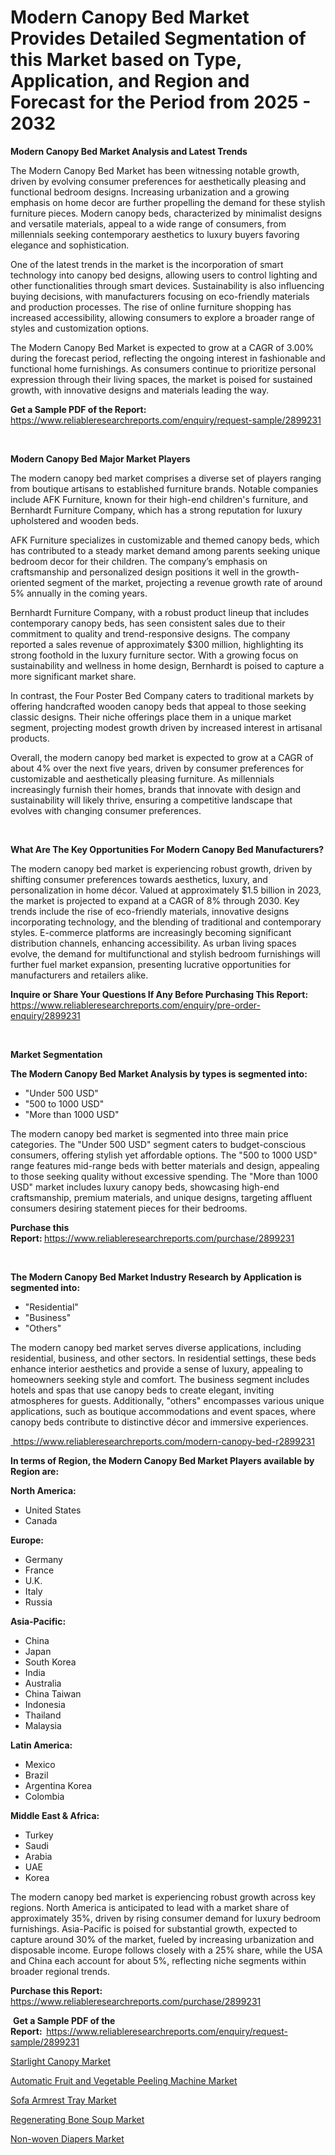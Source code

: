 <p><h1>Modern Canopy Bed Market Provides Detailed Segmentation of this Market based on Type, Application, and Region and Forecast for the Period from 2025 - 2032</h1></p><p><strong>Modern Canopy Bed Market Analysis and Latest Trends</strong></p>
<p><p>The Modern Canopy Bed Market has been witnessing notable growth, driven by evolving consumer preferences for aesthetically pleasing and functional bedroom designs. Increasing urbanization and a growing emphasis on home decor are further propelling the demand for these stylish furniture pieces. Modern canopy beds, characterized by minimalist designs and versatile materials, appeal to a wide range of consumers, from millennials seeking contemporary aesthetics to luxury buyers favoring elegance and sophistication.</p><p>One of the latest trends in the market is the incorporation of smart technology into canopy bed designs, allowing users to control lighting and other functionalities through smart devices. Sustainability is also influencing buying decisions, with manufacturers focusing on eco-friendly materials and production processes. The rise of online furniture shopping has increased accessibility, allowing consumers to explore a broader range of styles and customization options.</p><p>The Modern Canopy Bed Market is expected to grow at a CAGR of 3.00% during the forecast period, reflecting the ongoing interest in fashionable and functional home furnishings. As consumers continue to prioritize personal expression through their living spaces, the market is poised for sustained growth, with innovative designs and materials leading the way.</p></p>
<p><strong>Get a Sample PDF of the Report:&nbsp;</strong> <a href="https://www.reliableresearchreports.com/enquiry/request-sample/2899231?utm_campaign=120&utm_medium=2&utm_source=Github&utm_content=ia&utm_term=15032025&utm_id=modern-canopy-bed">https://www.reliableresearchreports.com/enquiry/request-sample/2899231</a></p>
<p>&nbsp;</p>
<p><strong>Modern Canopy Bed Major Market Players</strong></p>
<p><p>The modern canopy bed market comprises a diverse set of players ranging from boutique artisans to established furniture brands. Notable companies include AFK Furniture, known for their high-end children's furniture, and Bernhardt Furniture Company, which has a strong reputation for luxury upholstered and wooden beds.</p><p>AFK Furniture specializes in customizable and themed canopy beds, which has contributed to a steady market demand among parents seeking unique bedroom decor for their children. The company’s emphasis on craftsmanship and personalized design positions it well in the growth-oriented segment of the market, projecting a revenue growth rate of around 5% annually in the coming years.</p><p>Bernhardt Furniture Company, with a robust product lineup that includes contemporary canopy beds, has seen consistent sales due to their commitment to quality and trend-responsive designs. The company reported a sales revenue of approximately $300 million, highlighting its strong foothold in the luxury furniture sector. With a growing focus on sustainability and wellness in home design, Bernhardt is poised to capture a more significant market share.</p><p>In contrast, the Four Poster Bed Company caters to traditional markets by offering handcrafted wooden canopy beds that appeal to those seeking classic designs. Their niche offerings place them in a unique market segment, projecting modest growth driven by increased interest in artisanal products.</p><p>Overall, the modern canopy bed market is expected to grow at a CAGR of about 4% over the next five years, driven by consumer preferences for customizable and aesthetically pleasing furniture. As millennials increasingly furnish their homes, brands that innovate with design and sustainability will likely thrive, ensuring a competitive landscape that evolves with changing consumer preferences.</p></p>
<p>&nbsp;</p>
<p><strong>What Are The Key Opportunities For Modern Canopy Bed Manufacturers?</strong></p>
<p><p>The modern canopy bed market is experiencing robust growth, driven by shifting consumer preferences towards aesthetics, luxury, and personalization in home décor. Valued at approximately $1.5 billion in 2023, the market is projected to expand at a CAGR of 8% through 2030. Key trends include the rise of eco-friendly materials, innovative designs incorporating technology, and the blending of traditional and contemporary styles. E-commerce platforms are increasingly becoming significant distribution channels, enhancing accessibility. As urban living spaces evolve, the demand for multifunctional and stylish bedroom furnishings will further fuel market expansion, presenting lucrative opportunities for manufacturers and retailers alike.</p></p>
<p><strong>Inquire or Share Your Questions If Any Before Purchasing This Report:</strong> <a href="https://www.reliableresearchreports.com/enquiry/pre-order-enquiry/2899231?utm_campaign=120&utm_medium=2&utm_source=Github&utm_content=ia&utm_term=15032025&utm_id=modern-canopy-bed">https://www.reliableresearchreports.com/enquiry/pre-order-enquiry/2899231</a></p>
<p>&nbsp;</p>
<p><strong>Market Segmentation</strong></p>
<p><strong>The Modern Canopy Bed Market Analysis by types is segmented into:</strong></p>
<p><ul><li>"Under 500 USD"</li><li>"500 to 1000 USD"</li><li>"More than 1000 USD"</li></ul></p>
<p><p>The modern canopy bed market is segmented into three main price categories. The "Under 500 USD" segment caters to budget-conscious consumers, offering stylish yet affordable options. The "500 to 1000 USD" range features mid-range beds with better materials and design, appealing to those seeking quality without excessive spending. The "More than 1000 USD" market includes luxury canopy beds, showcasing high-end craftsmanship, premium materials, and unique designs, targeting affluent consumers desiring statement pieces for their bedrooms.</p></p>
<p><strong>Purchase this Report:&nbsp;</strong><a href="https://www.reliableresearchreports.com/purchase/2899231?utm_campaign=120&utm_medium=2&utm_source=Github&utm_content=ia&utm_term=15032025&utm_id=modern-canopy-bed">https://www.reliableresearchreports.com/purchase/2899231</a></p>
<p>&nbsp;</p>
<p><strong>The Modern Canopy Bed Market Industry Research by Application is segmented into:</strong></p>
<p><ul><li>"Residential"</li><li>"Business"</li><li>"Others"</li></ul></p>
<p><p>The modern canopy bed market serves diverse applications, including residential, business, and other sectors. In residential settings, these beds enhance interior aesthetics and provide a sense of luxury, appealing to homeowners seeking style and comfort. The business segment includes hotels and spas that use canopy beds to create elegant, inviting atmospheres for guests. Additionally, "others" encompasses various unique applications, such as boutique accommodations and event spaces, where canopy beds contribute to distinctive décor and immersive experiences.</p></p>
<p><a href="https://www.reliableresearchreports.com/modern-canopy-bed-r2899231?utm_campaign=120&utm_medium=2&utm_source=Github&utm_content=ia&utm_term=15032025&utm_id=modern-canopy-bed">&nbsp;https://www.reliableresearchreports.com/modern-canopy-bed-r2899231</a></p>
<p><strong>In terms of Region, the Modern Canopy Bed Market Players available by Region are:</strong></p>
<p>
    <p> <strong> North America: </strong>
        <ul>
            <li>United States</li>
            <li>Canada</li>
        </ul>
        </p> 
    <p> <strong> Europe: </strong>
        <ul>
            <li>Germany</li>
            <li>France</li>
            <li>U.K.</li>
            <li>Italy</li>
            <li>Russia</li>
        </ul>
        </p> 
    <p> <strong> Asia-Pacific: </strong>
        <ul>
            <li>China</li>
            <li>Japan</li>
            <li>South Korea</li>
            <li>India</li>
            <li>Australia</li>
            <li>China Taiwan</li>
            <li>Indonesia</li>
            <li>Thailand</li>
            <li>Malaysia</li>
        </ul>
        </p> 
    <p> <strong> Latin America: </strong>
        <ul>
            <li>Mexico</li>
            <li>Brazil</li>
            <li>Argentina Korea</li>
            <li>Colombia</li>
        </ul>
        </p> 
    <p> <strong> Middle East & Africa: </strong>
        <ul>
            <li>Turkey</li>
            <li>Saudi</li>
            <li>Arabia</li>
            <li>UAE</li>
            <li>Korea</li>
        </ul>
    </p>
    </p>
<p><p>The modern canopy bed market is experiencing robust growth across key regions. North America is anticipated to lead with a market share of approximately 35%, driven by rising consumer demand for luxury bedroom furnishings. Asia-Pacific is poised for substantial growth, expected to capture around 30% of the market, fueled by increasing urbanization and disposable income. Europe follows closely with a 25% share, while the USA and China each account for about 5%, reflecting niche segments within broader regional trends.</p></p>
<p><strong>Purchase this Report: </strong><a href="https://www.reliableresearchreports.com/purchase/2899231?utm_campaign=120&utm_medium=2&utm_source=Github&utm_content=ia&utm_term=15032025&utm_id=modern-canopy-bed">https://www.reliableresearchreports.com/purchase/2899231</a></p>
<p>&nbsp;<strong>Get a Sample PDF of the Report:&nbsp;&nbsp;</strong><a href="https://www.reliableresearchreports.com/enquiry/request-sample/2899231?utm_campaign=120&utm_medium=2&utm_source=Github&utm_content=ia&utm_term=15032025&utm_id=modern-canopy-bed">https://www.reliableresearchreports.com/enquiry/request-sample/2899231</a></p>
<p><strong></strong></p>
<p><p><a href="https://github.com/molayrabeta/Market-Research-Report-List-1/blob/main/starlight-canopy-market.md?utm_campaign=120&utm_medium=2&utm_source=Github&utm_content=ia&utm_term=15032025&utm_id=modern-canopy-bed">Starlight Canopy Market</a></p><p><a href="https://github.com/dukawashviro/Market-Research-Report-List-1/blob/main/automatic-fruit-and-vegetable-peeling-machine-market.md?utm_campaign=120&utm_medium=2&utm_source=Github&utm_content=ia&utm_term=15032025&utm_id=modern-canopy-bed">Automatic Fruit and Vegetable Peeling Machine Market</a></p><p><a href="https://github.com/koopalujale2/Market-Research-Report-List-1/blob/main/sofa-armrest-tray-market.md?utm_campaign=120&utm_medium=2&utm_source=Github&utm_content=ia&utm_term=15032025&utm_id=modern-canopy-bed">Sofa Armrest Tray Market</a></p><p><a href="https://github.com/rembaentin6f/Market-Research-Report-List-1/blob/main/regenerating-bone-soup-market.md?utm_campaign=120&utm_medium=2&utm_source=Github&utm_content=ia&utm_term=15032025&utm_id=modern-canopy-bed">Regenerating Bone Soup Market</a></p><p><a href="https://github.com/tineamonaya/Market-Research-Report-List-1/blob/main/non-woven-diapers-market.md?utm_campaign=120&utm_medium=2&utm_source=Github&utm_content=ia&utm_term=15032025&utm_id=modern-canopy-bed">Non-woven Diapers Market</a></p></p>